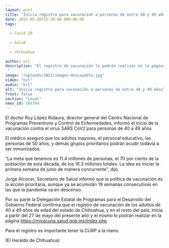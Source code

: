 ```yaml
---
layout: post
title: "Inicia registro para vacunación a personas de entre 40 y 49 años"
date: 2021-05-28T15:30:00.000-06:00
tags:
  
  - Covid-19
  
  - Salud
  
  - chihuahua
  
author: nil
description: "El registro de vacunación lo podrán realizar en la página https://mivacuna.salud.gob.mx/index.php "
image: "/uploads/2021/images-dosispablo.jpg"
video: "nil"
audio: "nil"
alt: "Inicia registro para vacunación a personas de entre 40 y 49 años"
front: false
section: "Local"
news_id: 184704
---
```


El doctor Ruy López Ridaura, director general del Centro Nacional de Programas Preventivos y Control de Enfermedades, informó el inicio de la vacunación contra el virus SARS CoV2 para personas de 40 a 49 años

El médico aseguró que los adultos mayores, el personal educativo, las personas de 50 años, y demás grupos prioritarios podrán acudir todavía a ser inmunizados.

“La meta que tenemos es 11.4 millones de personas, el 70 por ciento de la población de esta década, de los 16.3 millones totales. La idea es iniciar la primera semana de junio de manera concurrente”, dijo.

Jorge Alcocer, Secretario de Salud informó que la política de vacunación es la acción prioritaria, aunque ya se acumulan 19 semanas consecutivas en las que la pandemia va en descenso.

Por su parte la Delegación Estatal de Programas para el Desarrollo del Gobierno Federal confirma que el registro de vacunación de los adultos de 40 a 49 años de edad del estado de Chihuahua, y en el resto del país, inicia a partir del 27 de mayo del presente año y el mismo lo podrán realizar en la página https://mivacuna.salud.gob.mx/index.php

Para el registro es importante tener la CURP a la mano.

(El Heraldo de Chihuahua)